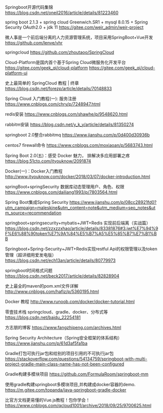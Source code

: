Springboot开源代码集锦
https://blog.csdn.net/oneil2016/article/details/81223460

spring boot 2.1.3 + spring cloud Greenwich.SR1 + mysql 8.0.15 + Spring Security OAuth2.0 + jdk 11
https://gitee.com/weir_admin/weir-project

微人事是一个前后端分离的人力资源管理系统，项目采用SpringBoot+Vue开发
https://github.com/lenve/vhr

springcloud
https://github.com/zhoutaoo/SpringCloud

Cloud-Platform是国内首个基于Spring Cloud微服务化开发平台
https://gitee.com/geek_qi/cloud-platform
https://gitee.com/geek_qi/cloud-platform-ui

史上最简单的 SpringCloud 教程 | 终章
https://blog.csdn.net/forezp/article/details/70148833

Spring Cloud 入门教程(一): 服务注册
https://www.cnblogs.com/chry/p/7248947.html

redis安装
https://www.cnblogs.com/shawhe/p/9548620.html

rabbitm安装
https://blog.csdn.net/y_k_y/article/details/81350274

springboot 2.0整合rabbitmq
https://www.jianshu.com/p/0d400d30936b

centos7 firewall命令
https://www.cnblogs.com/moxiaoan/p/5683743.html

Spring Boot 2.0(五)：感受 Docker 魅力， 排解决多应用部署之疼
https://blog.51cto.com/ityouknow/2091874

Docker(一)：Docker入门教程
http://www.ityouknow.com/docker/2018/03/07/docker-introduction.html

springBoot+springSecurity 数据库动态管理用户、角色、权限
https://www.cnblogs.com/dailiang1993/p/7803564.html

Spring Boot集成Spring Security
https://www.jianshu.com/p/08cc28921fd0?utm_campaign=maleskine&utm_content=note&utm_medium=seo_notes&utm_source=recommendation

springboot+springsecurity+mybatis+JWT+Redis 实现前后端离（实战篇）
https://blog.csdn.net/zzxzzxhao/article/details/83381876#3.jwt%E7%94%9F%E6%88%90token%E7%9A%84%E5%B7%A5%E5%85%B7%E7%B1%BB

Springboot+Spring-Security+JWT+Redis实现restful Api的权限管理以及token管理（超详细用爱发电版）
https://blog.csdn.net/ech13an/article/details/80779973

springboot时间格式问题
https://blog.csdn.net/beck2017/article/details/82828904

史上最全的maven的pom.xml文件详解
http://www.cnblogs.com/hafiz/p/5360195.html

Docker 教程
http://www.runoob.com/docker/docker-tutorial.html

零壹技术栈 springcloud、gradle、docker、分布式等
https://blog.csdn.net/baidu_22254181

方志朋的博客
https://www.fangzhipeng.com/archives.html

Spring Security Architecture（Spring安全框架的体系结构）
https://www.jianshu.com/p/61d3af5fa1ba

Gradle打包可执行jar包和给别的项目引用的不可执行jar包
https://stackoverflow.com/questions/54134759/springboot-with-multi-project-gradle-main-class-name-has-not-been-configured

Gradle构建多模块项目
https://github.com/FormulaRoom/springboot-mm

使用gradle构建springboot多模块项目,并构建成docker容器的demo.
https://m.gitee.com/topanda/java-springboot-gradle-docker

比官方文档更易懂的Vue.js教程！包你学会！
https://www.cnblogs.com/qcloud1001/archive/2018/09/25/9700625.html
